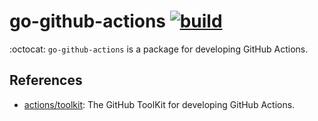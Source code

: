 # go-github-actions [![build](https://github.com/k1LoW/go-github-actions/actions/workflows/ci.yml/badge.svg)](https://github.com/k1LoW/go-github-actions/actions/workflows/ci.yml)

:octocat: `go-github-actions` is a package for developing GitHub Actions.

## References

- [actions/toolkit](https://github.com/actions/toolkit): The GitHub ToolKit for developing GitHub Actions.
